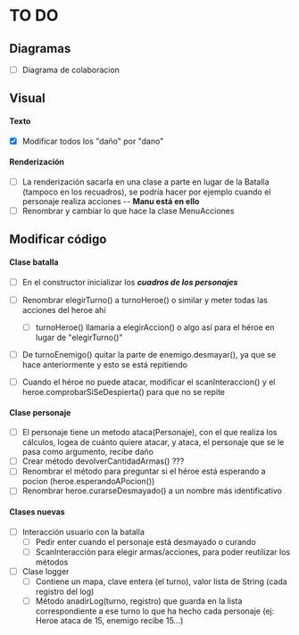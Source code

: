 # TO DO

## Diagramas

- [ ] Diagrama de colaboracion

## Visual

#### Texto
- [X] Modificar todos los "daño" por "dano"

#### Renderización
- [ ] La renderización sacarla en una clase a parte en lugar de la Batalla (tampoco en los recuadros), se podría hacer por ejemplo cuando el personaje realiza acciones -- <b>Manu está en ello</b>
- [ ] Renombrar y cambiar lo que hace la clase MenuAcciones

## Modificar código
#### Clase batalla
- [ ] En el constructor inicializar los <b><i>cuadros de los personajes</i></b>

- [ ] Renombrar elegirTurno() a turnoHeroe() o similar y meter todas las acciones del heroe ahí
    - [ ] turnoHeroe() llamaria a elegirAccion() o algo así para el héroe en lugar de "elegirTurno()"
- [ ] De turnoEnemigo() quitar la parte de enemigo.desmayar(), ya que se hace anteriormente y esto se está repitiendo
- [ ] Cuando el héroe no puede atacar, modificar el scanInteraccion() y el heroe.comprobarSiSeDespierta() para que no se repite

#### Clase personaje
- [ ] El personaje tiene un metodo ataca(Personaje), con el que realiza los cálculos, logea de cuánto quiere atacar, y ataca, el personaje que se le pasa como argumento, recibe daño       
- [ ] Crear método devolverCantidadArmas() ???
- [ ] Renombrar el método para preguntar si el héroe está esperando a pocion (heroe.esperandoAPocion())
- [ ] Renombrar heroe.curarseDesmayado() a un nombre más identificativo

#### Clases nuevas

- [ ] Interacción usuario con la batalla
    - [ ] Pedir enter cuando el personaje está desmayado o curando
    - [ ] ScanInteracción para elegir armas/acciones, para poder reutilizar los métodos

- [ ] Clase logger
    - [ ] Contiene un mapa, clave entera (el turno), valor lista de String (cada registro del log)
    - [ ] Método anadirLog(turno, registro) que guarda en la lista correspondiente a ese turno lo que ha hecho cada personaje (ej: Heroe ataca de 15, enemigo recibe 15...)
